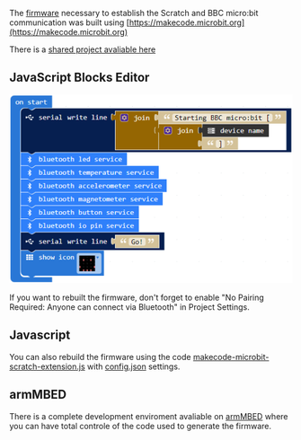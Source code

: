 The [firmware](makecode-microbit-scratch-extension.hex) necessary to establish the Scratch and BBC micro:bit communication
was built using [https://makecode.microbit.org](https://makecode.microbit.org)

There is a [shared project avaliable here](https://makecode.microbit.org/_MaF8jJVdTDyo)

## JavaScript Blocks Editor

![Blocks](makecode-microbit-scratch-extension.png)

If you want to rebuilt the firmware, don't forget to enable "No Pairing Required: Anyone can connect via Bluetooth" in Project Settings.

## Javascript

You can also rebuild the firmware using the code [makecode-microbit-scratch-extension.js](makecode-microbit-scratch-extension.js) 
with [config.json](config.json) settings.

## armMBED

There is a complete development enviroment avaliable on [armMBED](https://os.mbed.com/compiler) 
where you can have total controle of the code used to generate the firmware.

